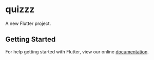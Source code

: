 # quizzz

A new Flutter project.

## Getting Started

For help getting started with Flutter, view our online
[documentation](https://flutter.io/).
